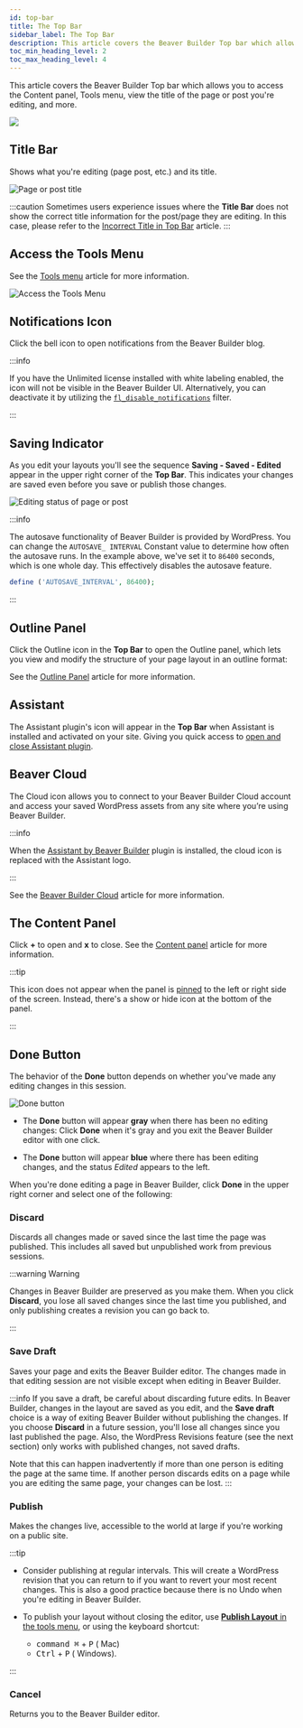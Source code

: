 ```yaml
---
id: top-bar
title: The Top Bar
sidebar_label: The Top Bar
description: This article covers the Beaver Builder Top bar which allows you to access the Content panel, Tools menu, view the title of the page or post you're editing, and more.
toc_min_heading_level: 2
toc_max_heading_level: 4
---
```


This article covers the Beaver Builder Top bar which allows you to access the Content panel, Tools menu, view the title of the page or post you're editing, and more.

![](/img/beaver-builder/user-interface--top-bar--1.jpg)

## Title Bar

Shows what you're editing (page post, etc.) and its title.

![Page or post title](/img/beaver-builder/user-interface--top-bar--2.jpg)

:::caution
Sometimes users experience issues where the **Title Bar** does not show the correct title information for the post/page they are editing. In this case, please refer to the [Incorrect Title in Top Bar](troubleshooting/common-issues/title-bar-incorrect.md) article.
:::

## Access the Tools Menu

See the [Tools menu](tools-menu.md) article for more information.

![Access the Tools Menu](/img/beaver-builder/user-interface--top-bar--3.jpg)

## Notifications Icon

Click the bell icon to open notifications from the Beaver Builder blog.

:::info

If you have the Unlimited license installed with white labeling enabled, the icon will not be visible in the Beaver Builder UI. Alternatively, you can deactivate it by utilizing the [`fl_disable_notifications`](developer/tutorials-guides/common-beaver-builder-plugin-filter-examples.md#disable-notifications-from-beaver-builder-in-the-ui) filter.

:::

## Saving Indicator

As you edit your layouts you'll see the sequence **Saving - Saved - Edited** appear in the upper right corner of the **Top Bar**. This indicates your changes are saved even before you save or publish those changes.

![Editing status of page or post](/img/beaver-builder/user-interface--top-bar--4.jpg)

:::info

The autosave functionality of Beaver Builder is provided by WordPress. You can change the `AUTOSAVE_ INTERVAL`
Constant value to determine how often the autosave runs. In the example above, we've set it to `86400` seconds, which is one whole day. This effectively disables the autosave feature.

```php
define ('AUTOSAVE_INTERVAL', 86400);
```

:::

## Outline Panel

Click the Outline icon in the **Top Bar** to open the Outline panel, which lets you view and modify the structure of your page layout in an outline format:

See the [Outline Panel](outline-panel.md) article for more information.

## Assistant

The Assistant plugin's icon will appear in the **Top Bar** when Assistant is installed and activated on your site. Giving you quick access to [open and close Assistant plugin](/assistant/plugin/launch-assistant).

## Beaver Cloud

The Cloud icon allows you to connect to your Beaver Builder Cloud account and access your saved WordPress assets from any site where you’re using Beaver Builder.

:::info

When the [Assistant by Beaver Builder](#assistant) plugin is installed, the cloud icon is replaced with the Assistant logo.

:::

See the [Beaver Builder Cloud](cloud.md) article for more information.

## The Content Panel

Click **+** to open and **x** to close. See the [Content panel](content-panel.md) article for more information.

:::tip

This icon does not appear when the panel is [pinned](content-panel.md#pinunpin-the-user-interface-ui) to the left or right side of the screen. Instead, there's a show or hide icon at the bottom of the panel.

:::

## Done Button

The behavior of the **Done** button depends on whether you've made any editing changes
in this session.

![Done button](/img/beaver-builder/user-interface--top-bar--5.jpg)

- The **Done** button will appear **gray** when there has been no editing changes: Click **Done** when it's gray and you exit the Beaver Builder editor with one click.

- The **Done** button will appear **blue** where there has been editing changes, and the status _Edited_ appears to the left.

When you're done editing a page in Beaver Builder, click **Done** in the upper right corner and select one of the following:

### Discard

Discards all changes made or saved since the last time the page was published. This includes all saved but unpublished work from previous sessions.

:::warning Warning

Changes in Beaver Builder are preserved as you make them. When you click **Discard**, you lose all saved changes since the last time you published, and only publishing creates a revision you can go back to.

:::

### Save Draft

Saves your page and exits the Beaver Builder editor. The changes made in that editing session are not visible except when editing in Beaver Builder.

:::info
If you save a draft, be careful about discarding future edits. In Beaver Builder, changes in the layout are saved as you edit, and the **Save draft** choice is a way of exiting Beaver Builder without publishing the changes. If you choose **Discard** in a future session, you'll lose all changes since you last published the page. Also, the WordPress Revisions feature (see the next section) only works with published changes, not saved drafts.

Note that this can happen inadvertently if more than one person is editing the page at the same time. If another person discards edits on a page while you are editing the same page, your changes can be lost.
:::

### Publish

Makes the changes live, accessible to the world at large if you're working on a public site.

:::tip

- Consider publishing at regular intervals. This will create a WordPress revision that you can return to if you want to revert your most recent changes. This is also a good practice because there is no Undo when you're editing in Beaver Builder.

- To publish your layout without closing the editor, use [**Publish Layout** in the tools menu](tools-menu.md#publish-layout), or using the keyboard shortcut:

  - <kbd>command ⌘</kbd> + <kbd>P</kbd> (<i className="fab fa-apple"></i> Mac)
  - <kbd>Ctrl</kbd> + <kbd>P</kbd> (<i className="fab fa-windows"></i> Windows).

:::

### Cancel

Returns you to the Beaver Builder editor.
